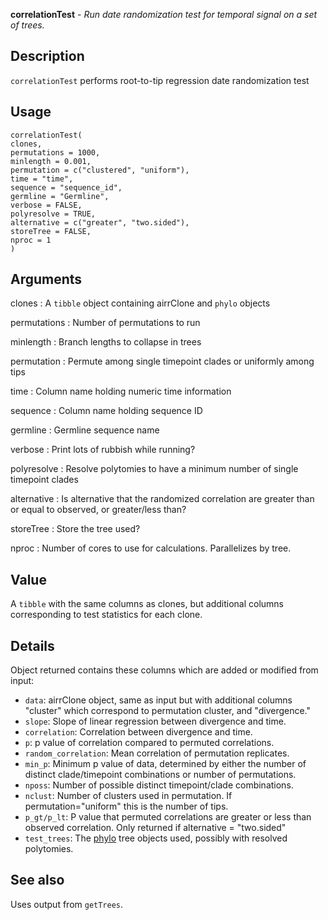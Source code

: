 **correlationTest** - *Run date randomization test for temporal signal on a set of trees.*

Description
--------------------

`correlationTest` performs root-to-tip regression date randomization test


Usage
--------------------
```
correlationTest(
clones,
permutations = 1000,
minlength = 0.001,
permutation = c("clustered", "uniform"),
time = "time",
sequence = "sequence_id",
germline = "Germline",
verbose = FALSE,
polyresolve = TRUE,
alternative = c("greater", "two.sided"),
storeTree = FALSE,
nproc = 1
)
```

Arguments
-------------------

clones
:   A `tibble` object containing airrClone and `phylo` objects

permutations
:   Number of permutations to run

minlength
:   Branch lengths to collapse in trees

permutation
:   Permute among single timepoint clades or uniformly
among tips

time
:   Column name holding numeric time information

sequence
:   Column name holding sequence ID

germline
:   Germline sequence name

verbose
:   Print lots of rubbish while running?

polyresolve
:   Resolve polytomies to have a minimum number of 
single timepoint clades

alternative
:   Is alternative that the randomized correlation are greater than 
or equal to observed, or greater/less than?

storeTree
:   Store the tree used?

nproc
:   Number of cores to use for calculations. Parallelizes by tree.




Value
-------------------

A `tibble` with the same columns as clones, but additional
columns corresponding to test statistics for each clone.


Details
-------------------

Object returned contains these columns which are added or modified from input:
 
+ `data`: airrClone object, same as input but with additional columns 
"cluster" which correspond to permutation cluster, and "divergence."
+ `slope`: Slope of linear regression between divergence and time.
+ `correlation`: Correlation between divergence and time.
+ `p`: p value of correlation compared to permuted correlations.
+ `random_correlation`: Mean correlation of permutation replicates.
+ `min_p`: Minimum p value of data, determined by either the number of
distinct clade/timepoint combinations or number of permutations.
+ `nposs`: Number of possible distinct timepoint/clade combinations.
+ `nclust`: Number of clusters used in permutation. If permutation="uniform"
this is the number of tips.
+ `p_gt/p_lt`: P value that permuted correlations are greater or less 
than observed correlation. Only returned if alternative = "two.sided"
+ `test_trees`:  The [phylo](http://www.rdocumentation.org/packages/ape/topics/read.tree) tree objects used, possibly with resolved polytomies.





See also
-------------------

Uses output from `getTrees`.






